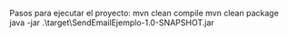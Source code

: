 Pasos para ejecutar el proyecto:
mvn clean compile
mvn clean package
java -jar .\target\SendEmailEjemplo-1.0-SNAPSHOT.jar